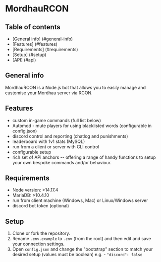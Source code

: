 # MordhauRCON

## Table of contents
* [General info] (#general-info)
* [Features] (#features)
* [Requirements] (#requirements)
* [Setup] (#setup)
* [API] (#api)

## General info
MordhauRCON is a Node.js bot that allows you to easily manage and customise your Mordhau server via RCON.

## Features
* custom in-game commands (full list below)
* Automod - mute players for using blacklisted words (configurable in config.json)
* discord control and reporting (chatlog and punishments)
* leaderboard with 1v1 stats (MySQL)
* run from a client or server with CLI control
* configurable setup
* rich set of API anchors -- offering a range of handy functions to setup your own bespoke commands and/or behaviour.

## Requirements
* Node version: >14.17.4
* MariaDB: >10.4.10
* run from client machine (Windows, Mac) or Linux/Windows server
* discord bot token (optional)

## Setup
1. Clone or fork the repository.
2. Rename ``.env.example`` to ``.env`` (from the root) and then edit and save your connection settings.
3. Open ``config.json`` and change the "bootstrap" section to match your desired setup (values must be boolean) e.g. - ``"discord": false``
